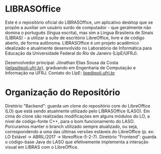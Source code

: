 # LIBRASOffice
Este é o repositório oficial do LIBRASOffice, um aplicativo desktop que se propõe a auxiliar um usuário surdo de computador - que geralmente não domina o português (língua escrita), mas sim a Língua Brasileira de Sinais (LIBRAS) - a utilizar a suíte de escritório LibreOffice, livre e de código aberto, de forma autônoma. LIBRASOffice é um projeto acadêmico idealizado e atualmente desenvolvido no Laboratório de Informática para Educação da Universidade Federal do Rio de Janeiro (LIpE/UFRJ).

Desenvolvedor principal: Jônathan Elias Sousa da Costa (jelias@poli.ufrj.br), graduando em Engenharia de Computação e Informação na UFRJ.
Contato do LIpE: lipe@poli.ufrj.br

# Organização do Repositório
Diretório "Backend": guarda um clone do repositório core do LibreOffice (LO) que está sendo atualmente utilizado pelo LIBRASOffice (LASO). Em cima do clone são realizadas modificações em alguns módulos do LO, a nível de código-fonte C++, para o bom funcionamento do LASO. Porcuramos manter o branch utilizado sempre atualizado, ou seja, correspondendo a uma das últimas versões estáveis do LibreOffice (p. ex: LO Estável -> ABRIL/2017 -> libreoffice-5-2-7).
Diretório "Frontend": guarda o código-base Java do LASO que efetivemente implementa a interação visual em LIBRAS com o LibreOffice.
